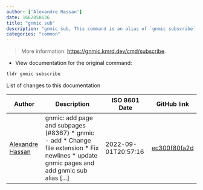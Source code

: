 ```yaml
---
author: ['Alexandre Hassan']
date: 1662058636
title: "gnmic sub"
description: "gnmic sub, This command is an alias of `gnmic subscribe`."
categories: "common"
---
```

> More information: <https://gnmic.kmrd.dev/cmd/subscribe>.

- View documentation for the original command:

```bash
tldr gnmic subscribe
```
List of changes to this documentation


Author | Description | ISO 8601 Date | GitHub link
------|-----|-----|-----
[Alexandre Hassan](mailto:alexhassan@live.ca) | gnmic: add page and subpages (#8367) * gnmic - add * Change file extension * Fix newlines * update gnmic pages and add gnmic sub alias [...] | 2022-09-01T20:57:16 | [ec300f80fa2d](https://github.com/tldr-pages/tldr/commit/ec300f80fa2d239ebf2a1b46afddc12468370506)

